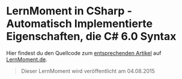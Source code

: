 # LernMoment in CSharp - Automatisch Implementierte Eigenschaften, die C# 6.0 Syntax

Hier findest du den Quellcode zum [entsprechenden Artikel](http://www.lernmoment.de/csharp-programmieren/automatisch-implementierte-eigenschaften-syntax/) auf [LernMoment.de](http://www.lernmoment.de).

> Dieser LernMoment wird veröffentlicht am 04.08.2015

